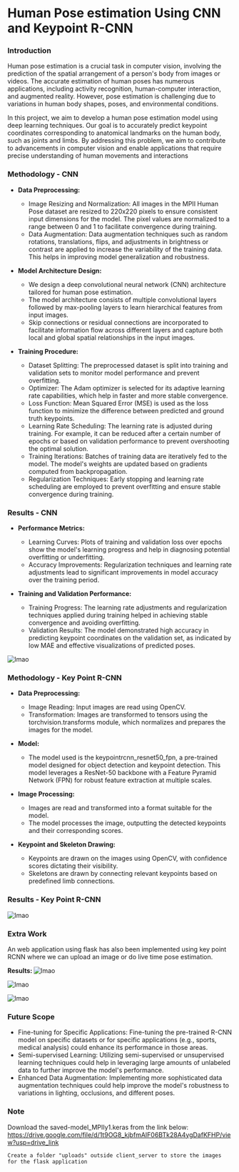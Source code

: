 # Human Pose estimation Using CNN and Keypoint R-CNN

### Introduction
Human pose estimation is a crucial task in computer vision, involving the prediction of the spatial arrangement of a person's body from images or videos. The accurate estimation of human poses has numerous applications, including activity recognition, human-computer interaction, and augmented reality. However, pose estimation is challenging due to variations in human body shapes, poses, and environmental conditions.

In this project, we aim to develop a human pose estimation model using deep learning techniques. Our goal is to accurately predict keypoint coordinates corresponding to anatomical landmarks on the human body, such as joints and limbs. By addressing this problem, we aim to contribute to advancements in computer vision and enable applications that require precise understanding of human movements and interactions

### Methodology - CNN
* <strong>Data Preprocessing: </strong>
  * Image Resizing and Normalization: All images in the MPII Human Pose dataset are resized to 220x220 pixels to ensure consistent input dimensions for the model. The pixel values are normalized to a range between 0 and 1 to facilitate convergence during training.
  * Data Augmentation: Data augmentation techniques such as random rotations, 
translations, flips, and adjustments in brightness or contrast are applied to 
increase the variability of the training data. This helps in improving model 
generalization and robustness.

* <strong>Model Architecture Design: </strong>
  * We design a deep convolutional neural network (CNN) architecture tailored for human pose estimation.
  * The model architecture consists of multiple convolutional layers followed by max-pooling layers to learn hierarchical features from input images.
  * Skip connections or residual connections are incorporated to facilitate information flow across different layers and capture both local and global spatial relationships in the input images.

* <strong>Training Procedure: </strong>
  * Dataset Splitting: The preprocessed dataset is split into training and validation sets to monitor model performance and prevent overfitting.
  * Optimizer: The Adam optimizer is selected for its adaptive learning rate capabilities, which help in faster and more stable convergence.
  * Loss Function: Mean Squared Error (MSE) is used as the loss function to minimize the difference between predicted and ground truth keypoints.
  * Learning Rate Scheduling: The learning rate is adjusted during training. For example, it can be reduced after a certain number of epochs or based on validation performance to prevent overshooting the optimal solution.
  * Training Iterations: Batches of training data are iteratively fed to the model. The model's weights are updated based on gradients computed from backpropagation.
  * Regularization Techniques: Early stopping and learning rate scheduling are employed to prevent overfitting and ensure stable convergence during training.

### Results - CNN
* <strong>Performance Metrics: </strong>
  * Learning Curves: Plots of training and validation loss over epochs show the model's learning progress and help in diagnosing potential overfitting or underfitting.
  * Accuracy Improvements: Regularization techniques and learning rate adjustments lead to significant improvements in model accuracy over the training period.

* <strong>Training and Validation Performance: </strong>
  * Training Progress: The learning rate adjustments and regularization techniques applied during training helped in achieving stable convergence and avoiding overfitting.
  * Validation Results: The model demonstrated high accuracy in predicting keypoint coordinates on the validation set, as indicated by low MAE and effective visualizations of predicted poses.

![lmao](https://github.com/Harish-Balaji-B/Human-Pose-estimation-Using-CNN-and-Keypoint-R-CNN/blob/main/Results/cnn.png)<br>


### Methodology - Key Point R-CNN
* <strong>Data Preprocessing: </strong>
  * Image Reading: Input images are read using OpenCV.
  * Transformation: Images are transformed to tensors using the torchvision.transforms module, which normalizes and prepares the images for the model.

* <strong>Model: </strong>
  * The model used is the keypointrcnn_resnet50_fpn, a pre-trained model designed for object detection and keypoint detection. This model leverages a ResNet-50 backbone with a Feature Pyramid Network (FPN) for robust feature extraction at multiple scales.
  
* <strong>Image Processing: </strong>
  * Images are read and transformed into a format suitable for the model.
  * The model processes the image, outputting the detected keypoints and their 
corresponding scores.

* <strong>Keypoint and Skeleton Drawing: </strong>
  * Keypoints are drawn on the images using OpenCV, with confidence scores dictating their visibility.
  * Skeletons are drawn by connecting relevant keypoints based on predefined limb connections.
 
### Results - Key Point R-CNN
![lmao](https://github.com/Harish-Balaji-B/Human-Pose-estimation-Using-CNN-and-Keypoint-R-CNN/blob/main/Results/rcnn.png)<br>

### Extra Work
An web application using flask has also been implemented using key point RCNN where we can upload an image or do live time pose estimation.

<strong>Results: </strong>
![lmao](https://github.com/Harish-Balaji-B/Human-Pose-estimation-Using-CNN-and-Keypoint-R-CNN/blob/main/Results/layout.png)<br>

![lmao](https://github.com/Harish-Balaji-B/Human-Pose-estimation-Using-CNN-and-Keypoint-R-CNN/blob/main/Results/result.png)<br>

![lmao](https://github.com/Harish-Balaji-B/Human-Pose-estimation-Using-CNN-and-Keypoint-R-CNN/blob/main/Results/live.png)<br>
### Future Scope
* Fine-tuning for Specific Applications: Fine-tuning the pre-trained R-CNN model on specific datasets or for specific applications (e.g., sports, medical analysis) could enhance its performance in those areas.
* Semi-supervised Learning: Utilizing semi-supervised or unsupervised learning techniques could help in leveraging large amounts of unlabeled data to further improve the model's performance.
* Enhanced Data Augmentation: Implementing more sophisticated data augmentation techniques could help improve the model's robustness to variations in lighting, occlusions, and different poses.

### Note
Download the saved-model_MPIIy1.keras from the link below: <br>
https://drive.google.com/file/d/1t9OG8_kjbfmAIF06BTk28A4ygDafKFHP/view?usp=drive_link

`Create a folder "uploads" outside client_server to store the images for the flask application`
